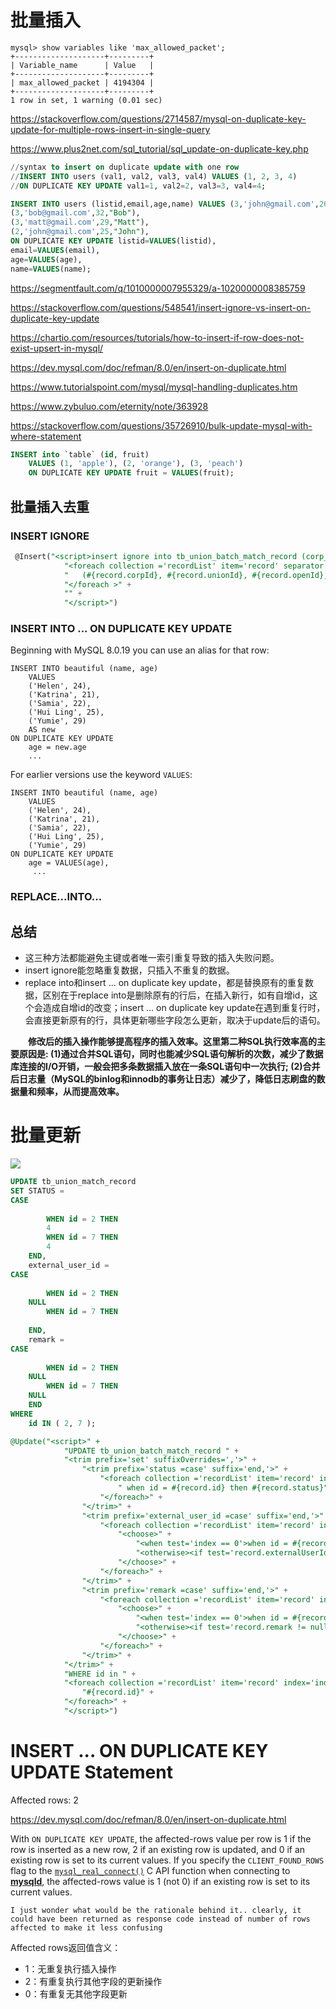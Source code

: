 # 批量插入

~~~
mysql> show variables like 'max_allowed_packet';
+--------------------+---------+
| Variable_name      | Value   |
+--------------------+---------+
| max_allowed_packet | 4194304 |
+--------------------+---------+
1 row in set, 1 warning (0.01 sec)
~~~

https://stackoverflow.com/questions/2714587/mysql-on-duplicate-key-update-for-multiple-rows-insert-in-single-query

https://www.plus2net.com/sql_tutorial/sql_update-on-duplicate-key.php

~~~sql
//syntax to insert on duplicate update with one row
//INSERT INTO users (val1, val2, val3, val4) VALUES (1, 2, 3, 4) 
//ON DUPLICATE KEY UPDATE val1=1, val2=2, val3=3, val4=4;

INSERT INTO users (listid,email,age,name) VALUES (3,'john@gmail.com',26,"John"),
(3,'bob@gmail.com',32,"Bob"),
(3,'matt@gmail.com',29,"Matt"),
(2,'john@gmail.com',25,"John"),
ON DUPLICATE KEY UPDATE listid=VALUES(listid), 
email=VALUES(email), 
age=VALUES(age), 
name=VALUES(name);
~~~

https://segmentfault.com/q/1010000007955329/a-1020000008385759

https://stackoverflow.com/questions/548541/insert-ignore-vs-insert-on-duplicate-key-update

https://chartio.com/resources/tutorials/how-to-insert-if-row-does-not-exist-upsert-in-mysql/

https://dev.mysql.com/doc/refman/8.0/en/insert-on-duplicate.html

https://www.tutorialspoint.com/mysql/mysql-handling-duplicates.htm

https://www.zybuluo.com/eternity/note/363928

https://stackoverflow.com/questions/35726910/bulk-update-mysql-with-where-statement

~~~sql
INSERT into `table` (id, fruit)
    VALUES (1, 'apple'), (2, 'orange'), (3, 'peach')
    ON DUPLICATE KEY UPDATE fruit = VALUES(fruit);
~~~

## 批量插入去重

### INSERT IGNORE

~~~sql
 @Insert("<script>insert ignore into tb_union_batch_match_record (corp_id, union_id, open_id, app_id, third_user_id, phone_number, source_system, status) values " +
            "<foreach collection ='recordList' item='record' separator =','>" +
            "   (#{record.corpId}, #{record.unionId}, #{record.openId}, #{record.appId}, #{record.thirdUserId}, #{record.phoneNumber}, #{record.sourceSystem}, #{record.status})" +
            "</foreach >" +
            "" +
            "</script>")
~~~

### INSERT INTO ... ON DUPLICATE KEY UPDATE

Beginning with MySQL 8.0.19 you can use an alias for that row:

~~~
INSERT INTO beautiful (name, age)
    VALUES
    ('Helen', 24),
    ('Katrina', 21),
    ('Samia', 22),
    ('Hui Ling', 25),
    ('Yumie', 29)
    AS new
ON DUPLICATE KEY UPDATE
    age = new.age
    ...
~~~

For earlier versions use the keyword `VALUES`:

~~~
INSERT INTO beautiful (name, age)
    VALUES
    ('Helen', 24),
    ('Katrina', 21),
    ('Samia', 22),
    ('Hui Ling', 25),
    ('Yumie', 29)
ON DUPLICATE KEY UPDATE
    age = VALUES(age),
     ...
~~~

### REPLACE...INTO...

## 总结

- 这三种方法都能避免主键或者唯一索引重复导致的插入失败问题。
- insert ignore能忽略重复数据，只插入不重复的数据。
- replace into和insert ... on duplicate key update，都是替换原有的重复数据，区别在于replace into是删除原有的行后，在插入新行，如有自增id，这个会造成自增id的改变；insert ... on duplicate key update在遇到重复行时，会直接更新原有的行，具体更新哪些字段怎么更新，取决于update后的语句。

　　**修改后的插入操作能够提高程序的插入效率。这里第二种SQL执行效率高的主要原因是: (1)通过合并SQL语句，同时也能减少SQL语句解析的次数，减少了数据库连接的I/O开销，一般会把多条数据插入放在一条SQL语句中一次执行; (2)合并后日志量（MySQL的binlog和innodb的事务让日志）减少了，降低日志刷盘的数据量和频率，从而提高效率。**

# 批量更新

![](../images/mysql/mybatis_case.png)

~~~sql
UPDATE tb_union_match_record 
SET STATUS =
CASE
		
		WHEN id = 2 THEN
		4 
		WHEN id = 7 THEN
		4 
	END,
	external_user_id =
CASE
		
		WHEN id = 2 THEN
	NULL 
		WHEN id = 7 THEN
		
	END,
	remark =
CASE
		
		WHEN id = 2 THEN
	NULL 
		WHEN id = 7 THEN
	NULL 
	END 
WHERE
	id IN ( 2, 7 );
~~~

~~~sql
@Update("<script>" +
            "UPDATE tb_union_batch_match_record " +
            "<trim prefix='set' suffixOverrides=','>" +
                "<trim prefix='status =case' suffix='end,'>" +
                    "<foreach collection ='recordList' item='record' index='index'>" +
                        " when id = #{record.id} then #{record.status}" +
                    "</foreach>" +
                "</trim>" +
                "<trim prefix='external_user_id =case' suffix='end,'>" +
                    "<foreach collection ='recordList' item='record' index='index'>" +
                        "<choose>" +
                            "<when test='index == 0'>when id = #{record.id} then #{record.externalUserId}</when>" +
                            "<otherwise><if test='record.externalUserId != null'> when id = #{record.id} then #{record.externalUserId}</if></otherwise>" +
                        "</choose>" +
                    "</foreach>" +
                "</trim>" +
                "<trim prefix='remark =case' suffix='end,'>" +
                    "<foreach collection ='recordList' item='record' index='index'>" +
                        "<choose>" +
                            "<when test='index == 0'>when id = #{record.id} then #{record.remark}</when>" +
                            "<otherwise><if test='record.remark != null'> when id = #{record.id} then #{record.remark}</if></otherwise>" +
                        "</choose>" +
                    "</foreach>" +
                "</trim>" +
            "</trim>" +
            "WHERE id in " +
            "<foreach collection ='recordList' item='record' index='index' open='(' separator=',' close=')'>" +
                "#{record.id}" +
            "</foreach>" +
            "</script>")
~~~

#  INSERT ... ON DUPLICATE KEY UPDATE Statement

Affected rows: 2

https://dev.mysql.com/doc/refman/8.0/en/insert-on-duplicate.html

With `ON DUPLICATE KEY UPDATE`, the affected-rows value per row is 1 if the row is inserted as a new row, 2 if an existing row is updated, and 0 if an existing row is set to its current values. If you specify the `CLIENT_FOUND_ROWS` flag to the [`mysql_real_connect()`](https://dev.mysql.com/doc/c-api/8.0/en/mysql-real-connect.html) C API function when connecting to [**mysqld**](https://dev.mysql.com/doc/refman/8.0/en/mysqld.html), the affected-rows value is 1 (not 0) if an existing row is set to its current values.

~~~
I just wonder what would be the rationale behind it.. clearly, it could have been returned as response code instead of number of rows affected to make it less confusing
~~~

Affected rows返回值含义：

- 1：无重复执行插入操作
- 2：有重复执行其他字段的更新操作
- 0：有重复无其他字段更新

